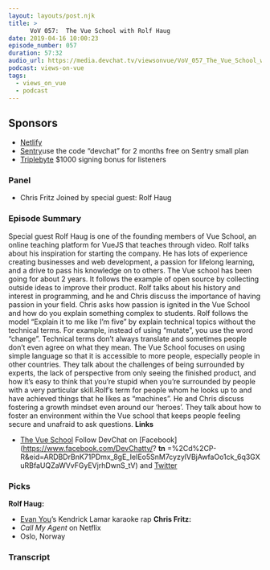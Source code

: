```yaml
---
layout: layouts/post.njk
title: >
      VoV 057:  The Vue School with Rolf Haug
date: 2019-04-16 10:00:23
episode_number: 057
duration: 57:32
audio_url: https://media.devchat.tv/viewsonvue/VoV_057_The_Vue_School_with_Rolf_Haug.mp3
podcast: views-on-vue
tags: 
  - views_on_vue
  - podcast
---
```


## **Sponsors**

- [Netlify](https://www.netlify.com/)
- [Sentry](https://sentry.io/)use the code “devchat” for 2 months free on Sentry small plan
- [Triplebyte](https://triplebyte.com/vue) $1000 signing bonus for listeners

### **Panel**

- Chris Fritz
Joined by special guest: Rolf Haug
### **Episode Summary**
Special guest Rolf Haug is one of the founding members of Vue School, an online teaching platform for VueJS that teaches through video. Rolf talks about his inspiration for starting the company. He has lots of experience creating businesses and web development, a passion for lifelong learning, and a drive to pass his knowledge on to others. The Vue school has been going for about 2 years. It follows the example of open source by collecting outside ideas to improve their product. Rolf talks about his history and interest in programming, and he and Chris discuss the importance of having passion in your field. Chris asks how passion is ignited in the Vue School and how do you explain something complex to students. Rolf follows the model “Explain it to me like I’m five” by explain technical topics without the technical terms. For example, instead of using “mutate”, you use the word “change”. Technical terms don’t always translate and sometimes people don’t even agree on what they mean. The Vue School focuses on using simple language so that it is accessible to more people, especially people in other countries. They talk about the challenges of being surrounded by experts, the lack of perspective from only seeing the finished product, and how it’s easy to think that you’re stupid when you’re surrounded by people with a very particular skill.Rolf’s term for people whom he looks up to and have achieved things that he likes as “machines”. He and Chris discuss fostering a growth mindset even around our ‘heroes’. They talk about how to foster an environment within the Vue school that keeps people feeling secure and unafraid to ask questions. **Links**
- [The Vue School](https://vueschool.io/)
Follow DevChat on [Facebook](https://www.facebook.com/DevChattv/? __tn__ =%2Cd%2CP-R&eid=ARDBDrBnK71PDmx_8gE_IeIEo5SnM7cyzylVBjAwfaOo1ck_6q3GXuRBfaUQZaWVvFGyEVjrhDwnS_tV) and [Twitter](https://twitter.com/devchattv?lang=en)
### **Picks**
 **Rolf Haug:**
- [Evan You](https://vuejs.org/v2/guide/team.html)’s Kendrick Lamar karaoke rap
**Chris Fritz:** &nbsp;
- _Call My Agent_ on Netflix
&nbsp;
- Oslo, Norway


### Transcript


